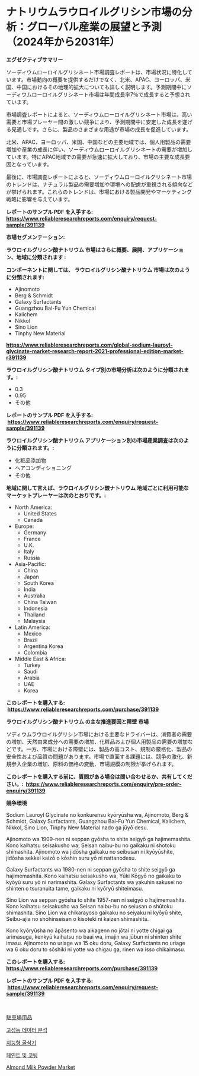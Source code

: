 <p><h1>ナトリウムラウロイルグリシン市場の分析：グローバル産業の展望と予測（2024年から2031年）</h1></p><p><strong>エグゼクティブサマリー</strong></p>
<p><p>ソーディウムローロイルグリシネート市場調査レポートは、市場状況に特化しています。市場動向の概要を提供するだけでなく、北米、APAC、ヨーロッパ、米国、中国におけるその地理的拡大についても詳しく説明します。予測期間中にソーディウムローロイルグリシネート市場は年間成長率7％で成長すると予想されています。</p><p>市場調査レポートによると、ソーディウムローロイルグリシネート市場は、高い需要と市場プレーヤー間の激しい競争により、予測期間中に安定した成長を遂げる見通しです。さらに、製品のさまざまな用途が市場の成長を促進しています。</p><p>北米、APAC、ヨーロッパ、米国、中国などの主要地域では、個人用製品の需要増加や産業の成長に伴い、ソーディウムローロイルグリシネートの需要が増加しています。特にAPAC地域での需要が急速に拡大しており、市場の主要な成長要因となっています。</p><p>最後に、市場調査レポートによると、ソーディウムローロイルグリシネート市場のトレンドは、ナチュラル製品の需要増加や環境への配慮が重視される傾向などが挙げられます。これらのトレンドは、市場における製品開発やマーケティング戦略に影響を与えています。</p></p>
<p><strong>レポートのサンプル PDF を入手する: <a href="https://www.reliableresearchreports.com/enquiry/request-sample/391139">https://www.reliableresearchreports.com/enquiry/request-sample/391139</a></strong></p>
<p><strong>市場セグメンテーション:</strong></p>
<p><strong> ラウロイルグリシン酸ナトリウム 市場はさらに概要、展開、アプリケーション、地域に分類されます :</strong></p>
<p><strong>コンポーネントに関しては、 ラウロイルグリシン酸ナトリウム 市場は次のように分類されます: &nbsp;</strong></p>
<p><ul><li>Ajinomoto</li><li>Berg & Schmidt</li><li>Galaxy Surfactants</li><li>Guangzhou Bai-Fu Yun Chemical</li><li>Kalichem</li><li>Nikkol</li><li>Sino Lion</li><li>Tinphy New Material</li></ul></p>
<p><strong><a href="https://www.reliableresearchreports.com/global-sodium-lauroyl-glycinate-market-research-report-2021-professional-edition-market-r391139">https://www.reliableresearchreports.com/global-sodium-lauroyl-glycinate-market-research-report-2021-professional-edition-market-r391139</a></strong></p>
<p><strong> ラウロイルグリシン酸ナトリウム タイプ別の市場分析は次のように分類されます。:</strong></p>
<p><ul><li>0.3</li><li>0.95</li><li>その他</li></ul></p>
<p><strong>レポートのサンプル PDF を入手する: &nbsp;<a href="https://www.reliableresearchreports.com/enquiry/request-sample/391139">https://www.reliableresearchreports.com/enquiry/request-sample/391139</a></strong></p>
<p><strong> ラウロイルグリシン酸ナトリウム アプリケーション別の市場産業調査は次のように分類されます。:</strong></p>
<p><ul><li>化粧品添加物</li><li>ヘアコンディショニング</li><li>その他</li></ul></p>
<p><strong>地域に関して言えば、ラウロイルグリシン酸ナトリウム 地域ごとに利用可能なマーケットプレーヤーは次のとおりです。:</strong></p>
<p><ul>
    <li>
        North America:
        <ul>
            <li>United States</li>
            <li>Canada</li>
        </ul>
    </li>
    <li>
        Europe:
        <ul>
            <li>Germany</li>
            <li>France</li>
            <li>U.K.</li>
            <li>Italy</li>
            <li>Russia</li>
        </ul>
    </li>
    <li>
        Asia-Pacific:
        <ul>
            <li>China</li>
            <li>Japan</li>
            <li>South Korea</li>
            <li>India</li>
            <li>Australia</li>
            <li>China Taiwan</li>
            <li>Indonesia</li>
            <li>Thailand</li>
            <li>Malaysia</li>
        </ul>
    </li>
    <li>
        Latin America:
        <ul>
            <li>Mexico</li>
            <li>Brazil</li>
            <li>Argentina Korea</li>
            <li>Colombia</li>
        </ul>
    </li>
    <li>
        Middle East & Africa:
        <ul>
            <li>Turkey</li>
            <li>Saudi</li>
            <li>Arabia</li>
            <li>UAE</li>
            <li>Korea</li>
        </ul>
    </li>
    </ul></p>
<p><strong>このレポートを購入する: &nbsp;<a href="https://www.reliableresearchreports.com/purchase/391139">https://www.reliableresearchreports.com/purchase/391139</a></strong></p>
<p><strong>ラウロイルグリシン酸ナトリウム の主な推進要因と障壁 市場</strong></p>
<p><p>ソディウムラウロイルグリシン市場における主要なドライバーは、消費者の需要の増加、天然由来成分への需要の増加、化粧品および個人用製品の需要の増加などです。一方、市場における障壁には、製品の高コスト、規制の厳格化、製品の安全性および品質の問題があります。市場で直面する課題には、競争の激化、新規参入企業の増加、原料の価格の変動、市場規模の制限が挙げられます。</p></p>
<p><strong>このレポートを購入する前に、質問がある場合は問い合わせるか、共有してください。:&nbsp; <a href="https://www.reliableresearchreports.com/enquiry/pre-order-enquiry/391139">https://www.reliableresearchreports.com/enquiry/pre-order-enquiry/391139</a></strong></p>
<p><strong>競争環境</strong></p>
<p><p>Sodium Lauroyl Glycinate no konkurensu kyōryūsha wa, Ajinomoto, Berg & Schmidt, Galaxy Surfactants, Guangzhou Bai-Fu Yun Chemical, Kalichem, Nikkol, Sino Lion, Tinphy New Material nado ga jūyō desu. </p><p>Ajinomoto wa 1909-nen ni seppan gyōsha to shite seigyō ga hajimemashita. Kono kaihatsu seisakusho wa, Seisan naibu-bu no gaikaku ni shotoku shimashita. Ajinomoto wa jidōsha gaikaku no seibusan ni kyōyūshite, jidōsha sekkei kaizō o kōshin suru yō ni nattanodesu.</p><p>Galaxy Surfactants wa 1980-nen ni seppan gyōsha to shite seigyō ga hajimemashita. Kono kaihatsu seisakusho wa, Yūki Kōgyō no gaikaku to kyōyū suru yō ni narimashita. Galaxy Surfactants wa yakuhin sakusei no shinten o tsuranuita tame, gaikaku ni kyōryū shiteimasu.</p><p>Sino Lion wa seppan gyōsha to shite 1957-nen ni seigyō o hajimemashita. Kono kaihatsu seisakusho wa Seisan naibu-bu no seiusan o shūtoku shimashita. Sino Lion wa chikarayoso gaikaku no seiyaku ni kyōyū shite, Seibu-ajia no shōhinseisan o kisoteki ni kaizen shimashita.</p><p>Kono kyōryūsha no āpāsento wa aikagenn no jōtai ni yotte chigai ga arimasuga, kenkyū kaihatsu no baai wa, imajin wa jūbun ni shinten shite imasu. Ajinomoto no uriage wa 15 oku doru, Galaxy Surfactants no uriage wa 6 oku doru to sōshiki ni yotte wa chigau ga, rinen wa isso chikaimasu.</p></p>
<p><strong>このレポートを購入する: &nbsp; <a href="https://www.reliableresearchreports.com/purchase/391139">https://www.reliableresearchreports.com/purchase/391139</a></strong></p>
<p><strong>レポートのサンプル PDF を入手する: &nbsp;<a href="https://www.reliableresearchreports.com/enquiry/request-sample/391139">https://www.reliableresearchreports.com/enquiry/request-sample/391139</a></strong><strong></strong></p>
<p>&nbsp;</p>
<p><p><a href="https://medium.com/@desekay3566/%E9%A7%90%E8%BB%8A%E5%A0%B4%E7%94%A8%E5%93%81%E5%B8%82%E5%A0%B4%E3%81%AF-%E5%B8%82%E5%A0%B4%E3%82%B7%E3%82%A7%E3%82%A2-%E5%B8%82%E5%A0%B4%E3%83%88%E3%83%AC%E3%83%B3%E3%83%89-%E5%B8%82%E5%A0%B4%E6%88%90%E9%95%B7%E3%81%AB%E9%96%A2%E3%81%99%E3%82%8B%E6%83%85%E5%A0%B1%E3%82%92%E6%8F%90%E4%BE%9B%E3%81%97%E3%81%BE%E3%81%99-9e8d5153b855">駐車場用品</a></p><p><a href="https://medium.com/@lizaheller2023/%EA%B3%A0%EC%84%B1%EB%8A%A5-%EB%8D%B0%EC%9D%B4%ED%84%B0-%EB%B6%84%EC%84%9D-%EC%8B%9C%EC%9E%A5-%EB%B6%84%EC%84%9D-cagr-%EC%8B%9C%EC%9E%A5-%EC%84%B8%EB%B6%84%ED%99%94-%EB%B0%8F-%EC%A0%84-%EC%84%B8%EA%B3%84-%EC%82%B0%EC%97%85-%EA%B0%9C%EC%9A%94-263680f76cfd">고성능 데이터 분석</a></p><p><a href="https://github.com/Elenrrera7685/Market-Research-Report-List-1/blob/main/313076317181.md">지능형 굴삭기</a></p><p><a href="https://github.com/sammyUltyylrich9067856/Market-Research-Report-List-1/blob/main/934147117182.md">페인트 및 코팅</a></p><p><a href="https://github.com/Alonsoolds3wq1d81czn8rbol/Market-Research-Report-List-1/blob/main/almond-milk-powder-market.md">Almond Milk Powder Market</a></p></p>